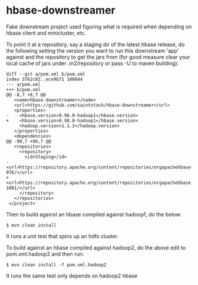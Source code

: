 hbase-downstreamer
==================

Fake downstream project used figuring what is required when depending on hbase client and minicluster, etc.

To point it at a repository, say a staging dir of the latest hbase release, do the following setting
the version you want to run this downstream 'app' against and the repository to get the jars from
(for good measure clear your local cache of jars under .m2/repository or pass -U to maven building):

    diff --git a/pom.xml b/pom.xml
    index 3762c82..ece9b71 100644
    --- a/pom.xml
    +++ b/pom.xml
    @@ -8,7 +8,7 @@
       <name>hbase-downstreamer</name>
       <url>https://github.com/saintstack/hbase-downstreamer</url>
       <properties>
    -    <hbase.version>0.96.0-hadoop1</hbase.version>
    +    <hbase.version>0.98.0-hadoop1</hbase.version>
         <hadoop.version>1.1.2</hadoop.version>
       </properties>
       <dependencies>
    @@ -90,7 +90,7 @@
       <repositories>
         <repository>
           <id>Staging</id>
    -      <url>https://repository.apache.org/content/repositories/orgapachehbase-076/</url>
    +      <url>https://repository.apache.org/content/repositories/orgapachehbase-1001/</url>
         </repository>
       </repositories>
     </project>

Then to build against an hbase compiled against hadoop1, do the below:

    $ mvn clean install

It runs a unit test that spins up an hdfs cluster.

To build against an hbase compiled against hadoop2, do the above edit to pom.xml.hadoop2 and then run:

    $ mvn clean install -f pom.xml.hadoop2

It runs the same test only depends on hadoop2 hbase
